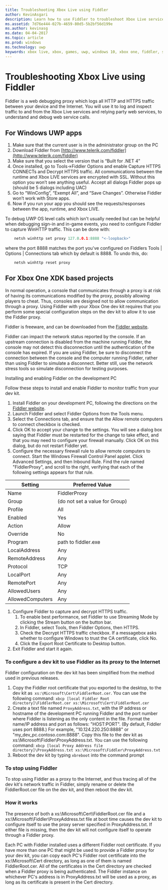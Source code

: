 ```yaml
---
title: Troubleshooting Xbox Live using Fiddler
author: KevinAsgari
description: Learn how to use Fiddler to troubleshoot Xbox Live service calls.
ms.assetid: 7d76e444-027b-4659-80d5-5b2bf56d199e
ms.author: kevinasg
ms.date: 04-04-2017
ms.topic: article
ms.prod: windows
ms.technology: uwp
keywords: xbox live, xbox, games, uwp, windows 10, xbox one, fiddler, service calls, troubleshoot
---
```


# Troubleshooting Xbox Live using Fiddler

Fiddler is a web debugging proxy which logs all HTTP and HTTPS traffic between your device and the Internet. You will use it to log and inspect traffic to and from the Xbox Live services and relying party web services, to understand and debug web service calls.

## For Windows UWP apps

1. Make sure that the current user is in the administrator group on the PC
1. Download Fiddler from [http://www.telerik.com/fiddler](http://www.telerik.com/fiddler)
1. Make sure that you select the version that is “Built for .NET 4”
1. Once installed, go to Tools->Fiddler Options and enable Capture HTTPS CONNECTs and Decrypt HTTPS traffic.  All communications between the runtime and Xbox LIVE services are encrypted with SSL.  Without this option you won’t see anything useful.  Accept all dialogs Fiddler pops up (should be 5 dialogs including UAC)
1. Go to “WinConfig”, “Exempt All”, and “Save Changes”.  Otherwise Fiddler won’t work with Store apps.
1. Now if you run your app you should see the requests/responses between the app, runtime, and Xbox LIVE.

To debug UWP OS level calls which isn't usually needed but can be helpful when debugging sign-in and in-game events, you need to configure Fiddler to capture WinHTTP traffic.
This can be done with:
```cpp
    netsh winhttp set proxy 127.0.0.1:8888 "<-loopback>"
```
where the port 8888 matches the port you've configured on Fiddlers Tools | Options | Connections tab which by default is 8888.
To undo this, do:
```cpp
    netsh winhttp reset proxy
```

## For Xbox One XDK based projects

In normal operation, a console that communicates through a proxy is at risk of having its communications modified by the proxy, possibly allowing players to cheat. Thus, consoles are designed not to allow communication through a proxy. Using Fiddler with your Xbox One dev kit requires that you perform some special configuration steps on the dev kit to allow it to use the Fiddler proxy.

Fiddler is freeware, and can be downloaded from the [Fiddler website](http://www.telerik.com/fiddler/).

Fiddler can impact the network status reported by the console. If an upstream connection is disabled from the machine running Fiddler, the console may not detect this disconnection until the authentication of the console has expired. If you are using Fiddler, be sure to disconnect the connection between the console and the computer running Fiddler, rather than using Fiddler to simulate a disconnect. Better still, use the network stress tools so simulate disconnection for testing purposes.

Installing and enabling Fiddler on the development PC

Follow these steps to install and enable Fiddler to monitor traffic from your dev kit.

1. Install Fiddler on your development PC, following the directions on the [Fiddler website](http://www.telerik.com/fiddler/).
1. Launch Fiddler and select Fiddler Options from the Tools menu.
1. Select the Connections tab, and ensure that the Allow remote computers to connect checkbox is checked.
1. Click OK to accept your change to the settings. You will see a dialog box saying that Fiddler must be restarted for the change to take effect, and that you may need to configure your firewall manually. Click OK on this dialog, but do not restart Fiddler yet.
1. Configure the necessary firewall rule to allow remote computers to connect. Start the Windows Firewall Control Panel applet. Click Advanced Settings, and then Inbound Rule. Find the rule named "FiddlerProxy", and scroll to the right, verifying that each of the following settings appears for that rule.

| Setting          | Preferred Value                |
|------------------|--------------------------------|
| Name             | FiddlerProxy                   |
| Group            | (do not set a value for Group) |
| Profile          | All                            |
| Enabled          | Yes                            |
| Action           | Allow                          |
| Override         | No                             |
| Program          | path to fiddler.exe            |
| LocalAddress     | Any                            |
| RemoteAddress    | Any                            |
| Protocol         | TCP                            |
| LocalPort        | Any                            |
| RemotePort       | Any                            |
| AllowedUsers     | Any                            |
| AllowedComputers | Any                            |


1. Configure Fiddler to capture and decrypt HTTPS traffic.
	1. To enable best performance, set Fiddler to use Streaming Mode by clicking the Stream button on the button bar.
	1. In Fiddler, select Tools, then Fiddler Options, then HTTPS.
	1. Check the Decrypt HTTPS traffic checkbox. If a messagebox asks whether to configure Windows to trust the CA certificate, click No.
	1. Click the Export Root Certificate to Desktop button.
1. Exit Fiddler and start it again.

### To configure a dev kit to use Fiddler as its proxy to the Internet
Fiddler configuration on the dev kit has been simplified from the method used in previous releases.

1. Copy the Fiddler root certificate that you exported to the desktop, to the dev kit as``` xs:\Microsoft\Cert\FiddlerRoot.cer```.  You can use the following command:  ```xbcp [local Fiddler Root directory]\FiddlerRoot.cer xs:\Microsoft\Cert\FiddlerRoot.cer```
1. Create a text file named ```ProxyAddress.txt```, with the IP address or hostname of the development PC running Fiddler and the port number where Fiddler is listening as the only content in the file. Format the name/IP address and port as follows: "HOST:PORT". (By default, Fiddler uses port 8888.) For example, "10.124.220.250:8888" or "my_dev_pc.contoso.com:8888". Copy this file to the dev kit as xs:\Microsoft\Fiddler\ProxyAddress.txt.  You can use the following command:  ```xbcp [local Proxy Address file directory]\ProxyAddress.txt xs:\Microsoft\Fiddler\ProxyAddress.txt```
1. Reboot the dev kit by typing ```xbreboot``` into the command prompt

### To stop using Fiddler

To stop using Fiddler as a proxy to the Internet, and thus tracing all of the dev kit's network traffic in Fiddler, simply rename or delete the FiddlerRoot.cer file on the dev kit, and then reboot the dev kit.

### How it works

The presence of both a xs:\Microsoft\Cert\FiddlerRoot.cer file and a xs:\Microsoft\Fiddler\ProxyAddress.txt file at boot time causes the dev kit to configure itself to use the proxy server specified in ProxyAddress.txt. If either file is missing, then the dev kit will not configure itself to operate through a Fiddler proxy.

Each PC with Fiddler installed uses a different Fiddler root certificate. If you have more than one PC that might be used to provide a Fiddler proxy for your dev kit, you can copy each PC's Fiddler root certificate into the xs:\Microsoft\Cert directory, as long as one of them is named FiddlerRoot.cer. All of the certificates in the Cert directory are checked when a Fiddler proxy is being authenticated. The Fiddler instance on whichever PC's address is in ProxyAddress.txt will be used as a proxy, as long as its certificate is present in the Cert directory.
